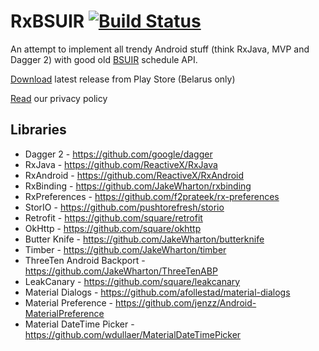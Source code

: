 # RxBSUIR [![Build Status](https://travis-ci.org/drymarev/rxbsuir.svg)](https://travis-ci.org/drymarev/rxbsuir)
An attempt to implement all trendy Android stuff (think RxJava, MVP and Dagger 2) with good old [BSUIR](http://www.bsuir.by/schedule/API.xhtml) schedule API.

[Download](https://play.google.com/store/apps/details?id=by.toggi.rxbsuir) latest release from Play Store (Belarus only)

[Read](docs/privacy_policy.md) our privacy policy

## Libraries
* Dagger 2 - https://github.com/google/dagger
* RxJava - https://github.com/ReactiveX/RxJava
* RxAndroid - https://github.com/ReactiveX/RxAndroid
* RxBinding - https://github.com/JakeWharton/rxbinding
* RxPreferences - https://github.com/f2prateek/rx-preferences
* StorIO - https://github.com/pushtorefresh/storio
* Retrofit - https://github.com/square/retrofit
* OkHttp - https://github.com/square/okhttp
* Butter Knife - https://github.com/JakeWharton/butterknife
* Timber - https://github.com/JakeWharton/timber
* ThreeTen Android Backport - https://github.com/JakeWharton/ThreeTenABP
* LeakCanary - https://github.com/square/leakcanary
* Material Dialogs - https://github.com/afollestad/material-dialogs
* Material Preference - https://github.com/jenzz/Android-MaterialPreference
* Material DateTime Picker - https://github.com/wdullaer/MaterialDateTimePicker
